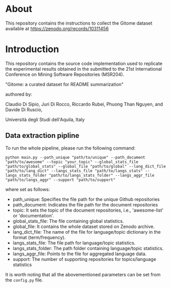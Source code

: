 # About

This repository contains the instructions to collect the Gitome dataset available at https://zenodo.org/records/10311456


# Introduction 

This repository contains the source code implementation used to replicate the experimental results obtained in the submitted to the 21st International Conference on Mining Software Repositories (MSR204).

"Gitome: a curated dataset for README summarization"

authored by:

Claudio Di Sipio, Juri Di Rocco, Riccardo Rubei, Phuong Than Nguyen, and Davide Di Ruscio,

Università degli Studi dell'Aquila, Italy





## Data extraction pipline

To run the whole pipeline, please run the following command:

``` python main.py --path_unique "path/to/unique" --path_document "path/to/awesome" --topic "your_topic" --global_stats_file "path/to/global_stats" --global_file "path/to/global" --lang_dict_file "path/to/lang_dict" --langs_stats_file "path/to/langs_stats" --langs_stats_folder "path/to/langs_stats_folder" --langs_aggr_file "path/to/langs_aggr" --support "path/to/support" ```


where set as follows: 

- path_unique: Specifies the file path for the unique Github repositories
- path_document: Indicates the file path for the document repositories
- topic: It sets the topic of the document repositories, i.e., 'awesome-list' or 'documentation'.
- global_stats_file: The file containing global statistics.
- global_file: It contains the whole dataset stored on Zenodo archive.
- lang_dict_file: The name of the file for language/topic dictionary in the format (term/frequency).
- langs_stats_file: The file path for language/topic statistics.
- langs_stats_folder: The path folder containing language/topic statistics.
- langs_aggr_file: Points to the file for aggregated language data.
- support: The number of supporting repositories for topics/language statistics

It is worth noting that all the abovementioned parameters can be set from the ```config.py``` file. 













